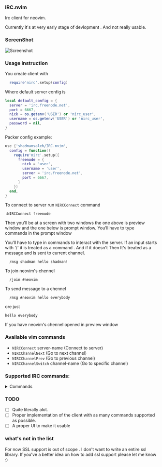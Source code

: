 ### IRC.nvim

Irc client for neovim.

Currently it's at very early stage of devlopment . And not really
usable.

### ScreenShot

![Screenshot](https://user-images.githubusercontent.com/13149513/117023116-9f66c700-ad1a-11eb-98fa-21ff31e2f850.png)

### Usage instruction

You create client with

```lua
  require'nirc'.setup(config)
```

Where default server config is
```lua
local default_config = {
  server = 'irc.freenode.net',
  port = 6667,
  nick = os.getenv('USER') or 'nirc_user',
  username = os.getenv('USER') or 'nirc_user',
  password = nil,
}
```

Packer config example:
```lua
use {'shadmansaleh/IRC.nvim', 
  config = function()
    require'nirc'.setup({
      freenode = {
        nick = 'user',
        username = 'user',
        server = 'irc.freenode.net',
        port = 6667,
      }
    })
  end,
}
```

To connect to server run `NIRCConnect` command

```vim
:NIRCConnect freenode
```

Then you'll be at a screen with two windows the one above is
preview window and the one below is prompt window. You'll have to
type commands in the prompt window

You'll have to type in commands to interact with the server.  If
an input starts with '/' it is treated as a command . And if it
doesn't Then It's treated as a message and is sent to current
channel.
```
  /msg shadman hello shadman!
```

To join neovim's chennel 
```
  /join #neovim
```

To send message to a chennel
```
  /msg #neovim hello everybody
```
ore just
```
hello everybody
```
If you have neovim's chennel opened in preview window

### Available vim commands
- `NIRCConnect` server-name (Connect to server)
- `NIRCChannelNext` (Go to next channel)
- `NIRCChannelPrev` (Go to previous channel)
- `NIRCChannelSwitch` channel-name (Go to specific channel)

### Supported IRC commands:
<details>
<summary>Commands</summary>

- admin
- away
- connect
- die
- info
- invite
- ison
- join aliased j
- kick
- kill
- links
- list
- lusers
- mode
- motd
- msg  aliased m
- names
- nick
- notice
- oper
- part aliased p
- quit
- raw
- rehash
- restart
- servlist
- stats
- squery
- squit
- summon
- time
- topic
- trace
- userhost
- users
- version
- wallops
- who
- whois
- whowas

</details>

### TODO
- [ ] Quite literally alot.
- [ ] Proper implementation of the client with as many commands supported as possible.
- [ ] A proper UI to make it usable

### what's not in the list
For now SSL support is out of scope . I don't want to write an
entire ssl library.  If you've a better idea on how to add ssl
support please let me know :)
